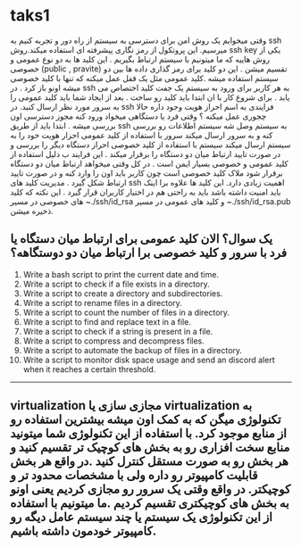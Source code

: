 # taks1
وقتی میخوایم یک روش امن برای دسترسی به سیستم از راه دور و تجربه کنیم به ssh میرسیم. این  پروتکول از رمز نگاری  پیشرفته ای استفاده میکند.روش ssh key یکی از روش هاییه که ما میتونیم با سیستم ارتباط بگیریم . این کلید ها به دو نوع عمومی و خصوصی (public , pravite) تقسیم میشن . این دو کلید برای رمز گذاری داده ها بین دو سیستم استفاده میشه .کلید عمومی مثل یک قفل عمل میکنه که تنها با کلید خصوصی میشه اونو باز کرد . در ssh به هر کاربر برای ورود به سیستم یک جفت کلید اختصاص می یابد . برای شروع کار با ان ابتدا باید کلید رو ساخت . بعد از ایجاد شما باید کلید عمومی را به سرور مورد نظر ارسال کنید.
در ssh فرایندی به اسم احراز هویت وجود داره حالا چجوری عمل میکنه ؟‌
وقتی فرد یا دستگاهی میخواد ورود کنه مجوز دسترسی اون بررسی میشه . ابتدا باید از طریق ssh به سیستم وصل شه سیستم اطلاعات رو بررسی کنه و به سرور ارسال میکند سرور با استفاده از کلید عمومی احزار هویت خود را به سیستم ارسال میکند سیستم با استفاده از کلید خصوصی احراز دستگاه دیگر را بررسی و در صورت تایید ارتباط میان دو دستگاه را برقرار میکند . این فرایند ب دلیل استفاده از کلید عمومی و خصوصی بسیار ایمن است . 
در کل وقتی میخواهد ارتباط میان دو دستگاه برقرار شود ملاک کلید خصوصی است چون کاربر باید اون را وارد کنه و در صورت تایید  ارتباط شکل گیرد .
مدیریت کلید های ssh اهمیت زیادی دارد. این کلید ها علاوه برا اینک باید امنیت داشته باشد باید به راحتی هم در اختیار کاربران قرار گیرد . 
این نکته که کلید های خصوصی در مسیر ~./ssh/id_rsa 
و کلید های عمومی در مسیر ‍~./ssh/id_rsa.pub 
ذخیره میشن.


یک سوال؟ 
الان کلید عمومی برای ارتباط میان دستگاه یا فرد با سرور
و کلید خصوصی برا ارتباط میان دو دوستگاهه؟
-------------------------------------------------------------------------------------------------
1. Write a bash script to print the current date and time.
2. Write a script to check if a file exists in a directory.
3. Write a script to create a directory and subdirectories.
4. Write a script to rename files in a directory.
5. Write a script to count the number of files in a directory.
6. Write a script to find and replace text in a file.
7. Write a script to check if a string is present in a file.
8. Write a script to compress and decompress files.
9. Write a script to automate the backup of files in a directory.
10. Write a script to monitor disk space usage and send an discord alert when it reaches a certain threshold.
------------------------------------------------------------------------------------------------
virtualization
مجازی سازی یا virtualization به تکنولوژی میگن که به کمک اون میشه بیشترین استفاده رو از منابع موجود کرد. با استفاده از این تکنولوژی شما میتونید منابع سخت افزاری رو به بخش های کوچیک تر تقسیم کنید و هر بخش رو به صورت مستقل کنترل کنید .در واقع هر بخش قابلیت کامپیوتر رو داره ولی با مشخصات محدود تر و کوچیکتر. در واقع وقتی یک سرور رو مجازی کردیم یعنی اونو به بخش های کوچیکتری تقسیم کردیم .ما میتونیم با استفاده از این تکنولوژی یک سیستم یا چند سیستم عامل دیگه رو کامپیوتر خودمون داشته باشیم. 
-------------------------------------------------------------------------------------------------






